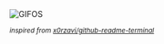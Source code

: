 <div align="justify">
<picture>
    <source media="(prefers-color-scheme: dark)" srcset="https://i.ibb.co/mDNbHR5/output-gif.gif">
    <source media="(prefers-color-scheme: light)" srcset="https://i.ibb.co/mDNbHR5/output-gif.gif">
    <img alt="GIFOS" src="https://i.ibb.co/mDNbHR5/output-gif.gif">
</picture>

<sub><i>inspired from [x0rzavi/github-readme-terminal](https://github.com/x0rzavi/github-readme-terminal)</i></sub>

</div>

<!-- Image deletion URL: https://ibb.co/Bzncgf2/0c61e8a42ce3a098caf56fe8c803ee8a -->